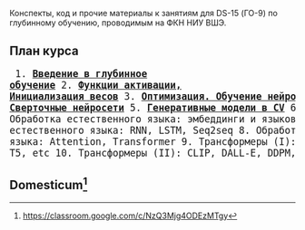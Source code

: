Конспекты, код и прочие материалы к занятиям для DS-15 (ГО-9) по глубинному обучению, проводимым на ФКН НИУ ВШЭ.

## План курса
<big><pre>
    1. [**Введение в глубинное обучение**](./week_1)
    2. [**Функции активации, Инициализация весов**](./week_2)
    3. [**Оптимизация. Обучение нейросетей**](./week_3)
    4. [**Сверточные нейросети**](./week_4)
    5. [**Генеративные модели в CV**](./week_5)
    6. Обработка естественного языка: эмбеддинги и языковые модели
    7. Обработка естественного языка: RNN, LSTM, Seq2seq
    8. Обработка естественного языка: Attention, Transformer
    9. Трансформеры (I): GPT-n, BERT, BART, T5, etc
    10. Трансформеры (II): CLIP, DALL-E, DDPM, etc 
</pre></big>

## Domesticum[^1]

[^1]: https://classroom.google.com/c/NzQ3Mjg4ODEzMTgy

